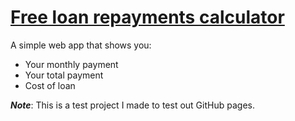 # [Free loan repayments calculator](https://sidharth-vader.github.io/loan-repayments-calculator/)

A simple web app that shows you:

* Your monthly payment
* Your total payment
* Cost of loan

***Note***: This is a test project I made to test out GitHub pages.
